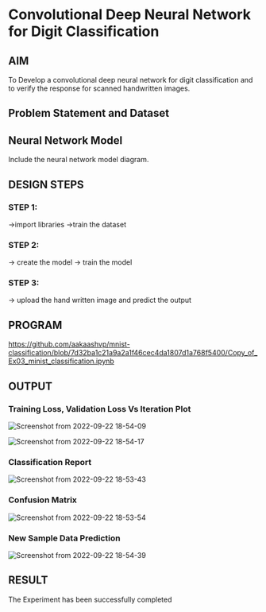 # Convolutional Deep Neural Network for Digit Classification

## AIM

To Develop a convolutional deep neural network for digit classification and to verify the response for scanned handwritten images.

## Problem Statement and Dataset

## Neural Network Model

Include the neural network model diagram.

## DESIGN STEPS

### STEP 1:
->import libraries
->train the dataset
### STEP 2:
-> create the model
-> train the model
### STEP 3:
-> upload the hand written image and predict the output

## PROGRAM

https://github.com/aakaashvp/mnist-classification/blob/7d32ba1c21a9a2a1f46cec4da1807d1a768f5400/Copy_of_Ex03_minist_classification.ipynb

## OUTPUT

### Training Loss, Validation Loss Vs Iteration Plot

 ![Screenshot from 2022-09-22 18-54-09](https://user-images.githubusercontent.com/75235212/191758716-324b0d2d-22e5-4d53-9dcb-7952f8cd0342.png)

![Screenshot from 2022-09-22 18-54-17](https://user-images.githubusercontent.com/75235212/191758729-691a55f2-7e19-474f-bae0-df36841f3607.png)

### Classification Report

![Screenshot from 2022-09-22 18-53-43](https://user-images.githubusercontent.com/75235212/191758682-b032628a-7bc0-4f8a-8b59-9ba813f8c96c.png)


### Confusion Matrix

![Screenshot from 2022-09-22 18-53-54](https://user-images.githubusercontent.com/75235212/191758650-62066cc2-b8df-48e5-9ba4-7135d4a85804.png)


### New Sample Data Prediction
![Screenshot from 2022-09-22 18-54-39](https://user-images.githubusercontent.com/75235212/191758526-e08e3d36-3e46-48fa-922a-389506e0fe4e.png)


## RESULT
The Experiment has been successfully completed
